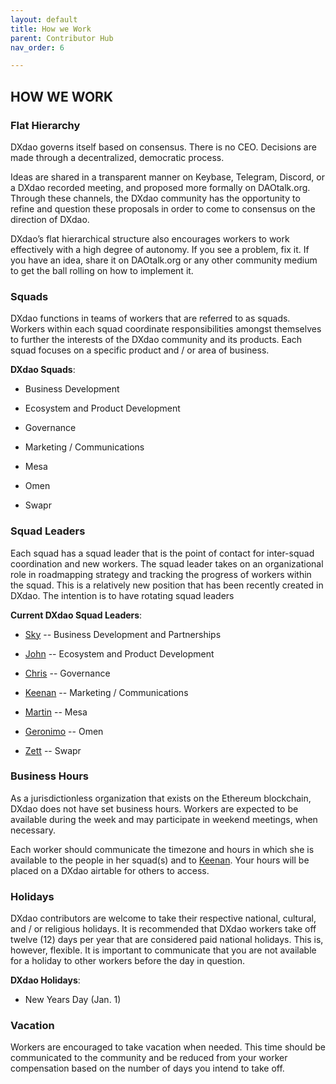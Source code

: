 ```yaml
---
layout: default
title: How we Work
parent: Contributor Hub
nav_order: 6

---
```


## HOW WE WORK

### Flat Hierarchy

DXdao governs itself based on consensus. There is no CEO. Decisions are made through a decentralized, democratic process.

Ideas are shared in a transparent manner on Keybase, Telegram, Discord, or a DXdao recorded meeting, and proposed more formally on DAOtalk.org. Through these channels, the DXdao community has the opportunity to refine and question these proposals in order to come to consensus on the direction of DXdao.

DXdao’s flat hierarchical structure also encourages workers to work effectively with a high degree of autonomy. If you see a problem, fix it. If you have an idea, share it on DAOtalk.org or any other community medium to get the ball rolling on how to implement it.

### Squads

DXdao functions in teams of workers that are referred to as squads. Workers within each squad coordinate responsibilities amongst themselves to further the interests of the DXdao community and its products. Each squad focuses on a specific product and / or area of business.

**DXdao Squads**:

-   Business Development
    
-   Ecosystem and Product Development
    
-   Governance
    
-   Marketing / Communications
    
-   Mesa
    
-   Omen
    
-   Swapr
    
### Squad Leaders

Each squad has a squad leader that is the point of contact for inter-squad coordination and new workers. The squad leader takes on an organizational role in roadmapping strategy and tracking the progress of workers within the squad. This is a relatively new position that has been recently created in DXdao. The intention is to have rotating squad leaders

**Current DXdao Squad Leaders**:  

-   [Sky](https://daotalk.org/u/sky/summary) -- Business Development and Partnerships
    
-   [John](https://daotalk.org/u/johnkelleher/summary) -- Ecosystem and Product Development
    
-   [Chris](https://daotalk.org/u/powers/summary) -- Governance
    
-   [Keenan](https://daotalk.org/u/keenanl/summary) -- Marketing / Communications
    
-   [Martin](https://daotalk.org/u/martinkrung/summary) -- Mesa
    
-   [Geronimo](https://daotalk.org/u/corkus/summary) -- Omen
    
-   [Zett](https://daotalk.org/u/zett/summary) -- Swapr
    

### Business Hours

As a jurisdictionless organization that exists on the Ethereum blockchain, DXdao does not have set business hours. Workers are expected to be available during the week and may participate in weekend meetings, when necessary.

Each worker should communicate the timezone and hours in which she is available to the people in her squad(s) and to [Keenan](https://daotalk.org/u/keenanl/summary). Your hours will be placed on a DXdao airtable for others to access.

### Holidays

DXdao contributors are welcome to take their respective national, cultural, and / or religious holidays. It is recommended that DXdao workers take off twelve (12) days per year that are considered paid national holidays. This is, however, flexible. It is important to communicate that you are not available for a holiday to other workers before the day in question.  

**DXdao Holidays**: 
- New Years Day (Jan. 1)
    
### Vacation

Workers are encouraged to take vacation when needed. This time should be communicated to the community and be reduced from your worker compensation based on the number of days you intend to take off.